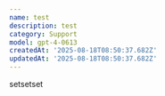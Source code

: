 ```yaml
---
name: test
description: test
category: Support
model: gpt-4-0613
createdAt: '2025-08-18T08:50:37.682Z'
updatedAt: '2025-08-18T08:50:37.682Z'
---
```

setsetset
